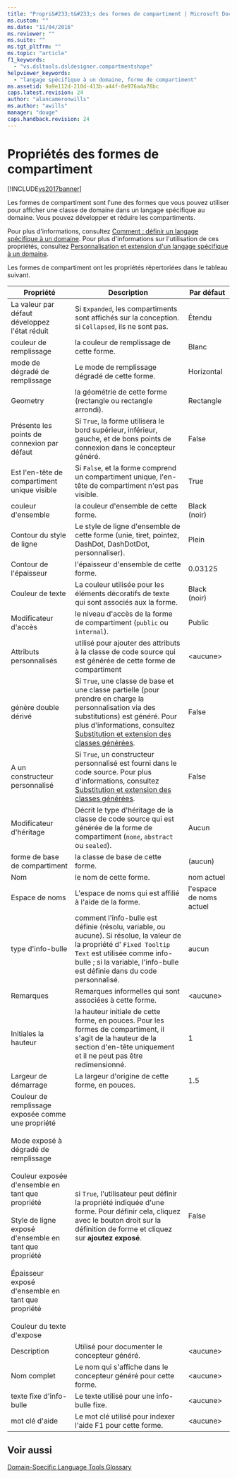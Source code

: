 ```yaml
---
title: "Propri&#233;t&#233;s des formes de compartiment | Microsoft Docs"
ms.custom: ""
ms.date: "11/04/2016"
ms.reviewer: ""
ms.suite: ""
ms.tgt_pltfrm: ""
ms.topic: "article"
f1_keywords: 
  - "vs.dsltools.dsldesigner.compartmentshape"
helpviewer_keywords: 
  - "langage spécifique à un domaine, forme de compartiment"
ms.assetid: 9a9e112d-210d-413b-a44f-0e976a4a78bc
caps.latest.revision: 24
author: "alancameronwills"
ms.author: "awills"
manager: "douge"
caps.handback.revision: 24
---
```

# Propri&#233;t&#233;s des formes de compartiment
[!INCLUDE[vs2017banner](../code-quality/includes/vs2017banner.md)]

Les formes de compartiment sont l'une des formes que vous pouvez utiliser pour afficher une classe de domaine dans un langage spécifique au domaine.  Vous pouvez développer et réduire les compartiments.  
  
 Pour plus d'informations, consultez [Comment : définir un langage spécifique à un domaine](../modeling/how-to-define-a-domain-specific-language.md).  Pour plus d'informations sur l'utilisation de ces propriétés, consultez [Personnalisation et extension d'un langage spécifique à un domaine](../modeling/customizing-and-extending-a-domain-specific-language.md).  
  
 Les formes de compartiment ont les propriétés répertoriées dans le tableau suivant.  
  
|Propriété|Description|Par défaut|  
|---------------|-----------------|----------------|  
|La valeur par défaut développez l'état réduit|Si `Expanded`, les compartiments sont affichés sur la conception.  si `Collapsed`, ils ne sont pas.|Étendu|  
|couleur de remplissage|la couleur de remplissage de cette forme.|Blanc|  
|mode de dégradé de remplissage|Le mode de remplissage dégradé de cette forme.|Horizontal|  
|Geometry|la géométrie de cette forme \(rectangle ou rectangle arrondi\).|Rectangle|  
|Présente les points de connexion par défaut|Si `True`, la forme utilisera le bord supérieur, inférieur, gauche, et de bons points de connexion dans le concepteur généré.|False|  
|Est l'en\-tête de compartiment unique visible|Si `False`, et la forme comprend un compartiment unique, l'en\-tête de compartiment n'est pas visible.|True|  
|couleur d'ensemble|la couleur d'ensemble de cette forme.|Black \(noir\)|  
|Contour du style de ligne|Le style de ligne d'ensemble de cette forme \(unie, tiret, pointez, DashDot, DashDotDot, personnaliser\).|Plein|  
|Contour de l'épaisseur|l'épaisseur d'ensemble de cette forme.|0.03125|  
|Couleur de texte|La couleur utilisée pour les éléments décoratifs de texte qui sont associés aux la forme.|Black \(noir\)|  
|Modificateur d'accès|le niveau d'accès de la forme de compartiment \(`public` ou `internal`\).|Public|  
|Attributs personnalisés|utilisé pour ajouter des attributs à la classe de code source qui est générée de cette forme de compartiment|\<aucune\>|  
|génère double dérivé|Si `True`, une classe de base et une classe partielle \(pour prendre en charge la personnalisation via des substitutions\) est généré.  Pour plus d'informations, consultez [Substitution et extension des classes générées](../modeling/overriding-and-extending-the-generated-classes.md).|False|  
|A un constructeur personnalisé|Si `True`, un constructeur personnalisé est fourni dans le code source.  Pour plus d'informations, consultez [Substitution et extension des classes générées](../modeling/overriding-and-extending-the-generated-classes.md).|False|  
|Modificateur d'héritage|Décrit le type d'héritage de la classe de code source qui est générée de la forme de compartiment \(`none`, `abstract` ou `sealed`\).|Aucun|  
|forme de base de compartiment|la classe de base de cette forme.|\(aucun\)|  
|Nom|le nom de cette forme.|nom actuel|  
|Espace de noms|L'espace de noms qui est affilié à l'aide de la forme.|l'espace de noms actuel|  
|type d'info\-bulle|comment l'info\-bulle est définie \(résolu, variable, ou aucune\).  Si résolue, la valeur de la propriété d' `Fixed Tooltip Text` est utilisée comme info\-bulle ; si la variable, l'info\-bulle est définie dans du code personnalisé.|aucun|  
|Remarques|Remarques informelles qui sont associées à cette forme.|\<aucune\>|  
|Initiales la hauteur|la hauteur initiale de cette forme, en pouces.  Pour les formes de compartiment, il s'agit de la hauteur de la section d'en\-tête uniquement et il ne peut pas être redimensionné.|1|  
|Largeur de démarrage|La largeur d'origine de cette forme, en pouces.|1.5|  
|Couleur de remplissage exposée comme une propriété<br /><br /> Mode exposé à dégradé de remplissage<br /><br /> Couleur exposée d'ensemble en tant que propriété<br /><br /> Style de ligne exposé d'ensemble en tant que propriété<br /><br /> Épaisseur exposé d'ensemble en tant que propriété<br /><br /> Couleur du texte d'expose|si `True`, l'utilisateur peut définir la propriété indiquée d'une forme.  Pour définir cela, cliquez avec le bouton droit sur la définition de forme et cliquez sur **ajoutez exposé**.|False|  
|Description|Utilisé pour documenter le concepteur généré.|\<aucune\>|  
|Nom complet|Le nom qui s'affiche dans le concepteur généré pour cette forme.|\<aucune\>|  
|texte fixe d'info\-bulle|Le texte utilisé pour une info\-bulle fixe.|\<aucune\>|  
|mot clé d'aide|Le mot clé utilisé pour indexer l'aide F1 pour cette forme.|\<aucune\>|  
  
## Voir aussi  
 [Domain\-Specific Language Tools Glossary](http://msdn.microsoft.com/fr-fr/ca5e84cb-a315-465c-be24-76aa3df276aa)